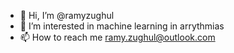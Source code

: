 - 👋 Hi, I’m @ramyzughul
- 👀 I’m interested in machine learning in arrythmias
- 📫 How to reach me ramy.zughul@outlook.com

<!---
ramyzughul/ramyzughul is a ✨ special ✨ repository because its `README.md` (this file) appears on your GitHub profile.
You can click the Preview link to take a look at your changes.
--->
